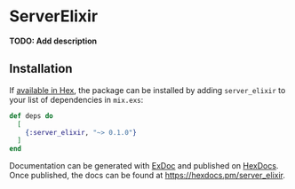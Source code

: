 # ServerElixir

**TODO: Add description**

## Installation

If [available in Hex](https://hex.pm/docs/publish), the package can be installed
by adding `server_elixir` to your list of dependencies in `mix.exs`:

```elixir
def deps do
  [
    {:server_elixir, "~> 0.1.0"}
  ]
end
```

Documentation can be generated with [ExDoc](https://github.com/elixir-lang/ex_doc)
and published on [HexDocs](https://hexdocs.pm). Once published, the docs can
be found at <https://hexdocs.pm/server_elixir>.

